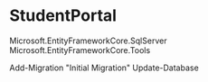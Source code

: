 # StudentPortal

Microsoft.EntityFrameworkCore.SqlServer
Microsoft.EntityFrameworkCore.Tools

Add-Migration "Initial Migration"
Update-Database
